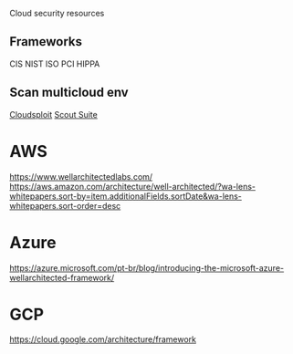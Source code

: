 Cloud security resources

## Frameworks 

CIS
NIST
ISO
PCI
HIPPA

## Scan multicloud env

[Cloudsploit](https://github.com/aquasecurity/cloudsploit)
[Scout Suite](https://github.com/nccgroup/ScoutSuite)


# AWS

https://www.wellarchitectedlabs.com/
https://aws.amazon.com/architecture/well-architected/?wa-lens-whitepapers.sort-by=item.additionalFields.sortDate&wa-lens-whitepapers.sort-order=desc


# Azure

https://azure.microsoft.com/pt-br/blog/introducing-the-microsoft-azure-wellarchitected-framework/


# GCP

https://cloud.google.com/architecture/framework
